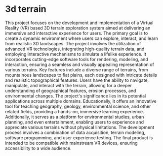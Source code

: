 # 3d terrain
This project focuses on the development and implementation of a Virtual Reality (VR)
based 3D terrain exploration system aimed at delivering an immersive and interactive
experience for users. The primary goal is to create a dynamic environment where users
can explore, interact, and learn from realistic 3D landscapes.
The project involves the utilization of advanced VR technologies, integrating high-quality
terrain data, and employing interactive mechanisms to simulate a lifelike experience. It
incorporates cutting-edge software tools for rendering, modeling, and interaction,
ensuring a seamless and visually appealing representation of various terrains.
Key features include a diverse range of terrains, from mountainous landscapes to flat
plains, each designed with intricate details and realistic topographical features. Users
have the ability to navigate, manipulate, and interact with the terrain, allowing for a
deeper understanding of geographical features, erosion processes, and environmental
changes.
The project's significance lies in its potential applications across multiple domains.
Educationally, it offers an innovative tool for teaching geography, geology, environmental
science, and other related fields, providing a hands-on, immersive learning experience.
Additionally, it serves as a platform for environmental studies, urban planning, and even
entertainment, enabling users to experience and appreciate various terrains without
physical limitations.
The development process involves a combination of data acquisition, terrain modeling,
software programming, and user experience testing. The final product is intended to be
compatible with mainstream VR devices, ensuring accessibility to a wide audience.
